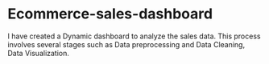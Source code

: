 # Ecommerce-sales-dashboard
I have created a Dynamic dashboard to analyze the sales data. This process involves several stages such as Data preprocessing and Data Cleaning, Data Visualization.
